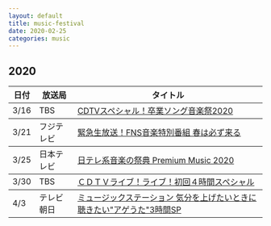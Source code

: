 ```yaml
---
layout: default
title: music-festival
date: 2020-02-25
categories: music
---
```


## 2020
<table class="table table-striped">
  <thead>
    <tr>
      <th>日付</th>
      <th>放送局</th>
      <th>タイトル</th>
    </tr>
  </thead>
  <tbody>
    <tr>
      <td>3/16</td>
      <td>TBS</td>
      <td><a href="https://kidokun153.github.io/music-festival/cdtv/sp_spring2020.html">CDTVスペシャル！卒業ソング音楽祭2020</a></td>
    </tr>
  </tbody>
  <tbody>
    <tr>
      <td>3/21</td>
      <td>フジテレビ</td>
      <td><a href="https://kidokun153.github.io/music-festival/fns/2020sp.html">緊急生放送！FNS音楽特別番組 春は必ず来る</a></td>
    </tr>
  </tbody>
   <tbody>
    <tr>
      <td>3/25</td>
      <td>日本テレビ</td>
      <td><a href="https://kidokun153.github.io/music-festival/premium_music/2020.html">日テレ系音楽の祭典 Premium Music 2020</a></td>
    </tr>
  </tbody>
  <tbody>
    <tr>
      <td>3/30</td>
      <td>TBS</td>
      <td><a href="https://kidokun153.github.io/music-festival/cdtv_livelive/20200330.html">ＣＤＴＶライブ！ライブ！初回４時間スペシャル</a></td>
    </tr>
  </tbody>
    <tbody>
    <tr>
      <td>4/3</td>
      <td>テレビ朝日</td>
      <td><a href="https://kidokun153.github.io/music-festival/music_station/20200403.html">ミュージックステーション 気分を上げたいときに聴きたい"アゲうた"3時間SP</a></td>
    </tr>
  </tbody>
</table>
